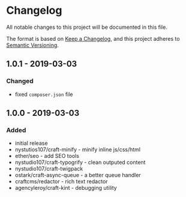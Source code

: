 # Changelog
All notable changes to this project will be documented in this file.

The format is based on [Keep a Changelog](https://keepachangelog.com/en/1.0.0/),
and this project adheres to [Semantic Versioning](https://semver.org/spec/v2.0.0.html).

## 1.0.1 - 2019-03-03
### Changed
- fixed `composer.json` file

## 1.0.0 - 2019-03-03
### Added
- initial release
- nystutios107/craft-minify - minify inline js/css/html
- ether/seo - add SEO tools
- nystudio107/craft-typogrify - clean outputed content
- nystudio107/craft-twigpack
- ostark/craft-async-queue - a better queue handler
- craftcms/redactor - rich text redactor
- agencyleroy/craft-kint - debugging utility